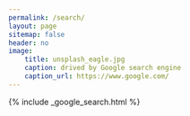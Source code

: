 ```yaml
---
permalink: /search/
layout: page
sitemap: false
header: no
image:
    title: unsplash_eagle.jpg
    caption: drived by Google search engine
    caption_url: https://www.google.com/
---
```

{% include _google_search.html %}
